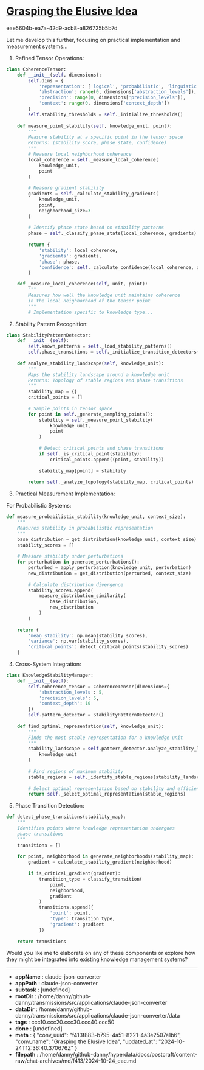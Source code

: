# [Grasping the Elusive Idea](https://claude.ai/chat/f413f883-b795-4a51-8221-4a3e2507e1b6)

eae5604b-ea7a-42d9-acb8-a826725b5b7d

 Let me develop this further, focusing on practical implementation and measurement systems...

1. Refined Tensor Operations:

```python
class CoherenceTensor:
    def __init__(self, dimensions):
        self.dims = {
            'representation': ['logical', 'probabilistic', 'linguistic'],
            'abstraction': range(0, dimensions['abstraction_levels']),
            'precision': range(0, dimensions['precision_levels']),
            'context': range(0, dimensions['context_depth'])
        }
        self.stability_thresholds = self._initialize_thresholds()
        
    def measure_point_stability(self, knowledge_unit, point):
        """
        Measure stability at a specific point in the tensor space
        Returns: (stability_score, phase_state, confidence)
        """
        # Measure local neighborhood coherence
        local_coherence = self._measure_local_coherence(
            knowledge_unit, 
            point
        )
        
        # Measure gradient stability
        gradients = self._calculate_stability_gradients(
            knowledge_unit,
            point,
            neighborhood_size=3
        )
        
        # Identify phase state based on stability patterns
        phase = self._classify_phase_state(local_coherence, gradients)
        
        return {
            'stability': local_coherence,
            'gradients': gradients,
            'phase': phase,
            'confidence': self._calculate_confidence(local_coherence, gradients)
        }

    def _measure_local_coherence(self, unit, point):
        """
        Measures how well the knowledge unit maintains coherence
        in the local neighborhood of the tensor point
        """
        # Implementation specific to knowledge type...
```

2. Stability Pattern Recognition:

```python
class StabilityPatternDetector:
    def __init__(self):
        self.known_patterns = self._load_stability_patterns()
        self.phase_transitions = self._initialize_transition_detectors()
    
    def analyze_stability_landscape(self, knowledge_unit):
        """
        Maps the stability landscape around a knowledge unit
        Returns: Topology of stable regions and phase transitions
        """
        stability_map = {}
        critical_points = []
        
        # Sample points in tensor space
        for point in self._generate_sampling_points():
            stability = self._measure_point_stability(
                knowledge_unit, 
                point
            )
            
            # Detect critical points and phase transitions
            if self._is_critical_point(stability):
                critical_points.append((point, stability))
                
            stability_map[point] = stability
            
        return self._analyze_topology(stability_map, critical_points)
```

3. Practical Measurement Implementation:

For Probabilistic Systems:
```python
def measure_probabilistic_stability(knowledge_unit, context_size):
    """
    Measures stability in probabilistic representation
    """
    base_distribution = get_distribution(knowledge_unit, context_size)
    stability_scores = []
    
    # Measure stability under perturbations
    for perturbation in generate_perturbations():
        perturbed = apply_perturbation(knowledge_unit, perturbation)
        new_distribution = get_distribution(perturbed, context_size)
        
        # Calculate distribution divergence
        stability_scores.append(
            measure_distribution_similarity(
                base_distribution, 
                new_distribution
            )
        )
    
    return {
        'mean_stability': np.mean(stability_scores),
        'variance': np.var(stability_scores),
        'critical_points': detect_critical_points(stability_scores)
    }
```

4. Cross-System Integration:

```python
class KnowledgeStabilityManager:
    def __init__(self):
        self.coherence_tensor = CoherenceTensor(dimensions={
            'abstraction_levels': 5,
            'precision_levels': 5,
            'context_depth': 10
        })
        self.pattern_detector = StabilityPatternDetector()
        
    def find_optimal_representation(self, knowledge_unit):
        """
        Finds the most stable representation for a knowledge unit
        """
        stability_landscape = self.pattern_detector.analyze_stability_landscape(
            knowledge_unit
        )
        
        # Find regions of maximum stability
        stable_regions = self._identify_stable_regions(stability_landscape)
        
        # Select optimal representation based on stability and efficiency
        return self._select_optimal_representation(stable_regions)
```

5. Phase Transition Detection:

```python
def detect_phase_transitions(stability_map):
    """
    Identifies points where knowledge representation undergoes
    phase transitions
    """
    transitions = []
    
    for point, neighborhood in generate_neighborhoods(stability_map):
        gradient = calculate_stability_gradient(neighborhood)
        
        if is_critical_gradient(gradient):
            transition_type = classify_transition(
                point, 
                neighborhood, 
                gradient
            )
            transitions.append({
                'point': point,
                'type': transition_type,
                'gradient': gradient
            })
    
    return transitions
```

Would you like me to elaborate on any of these components or explore how they might be integrated into existing knowledge management systems?

---

* **appName** : claude-json-converter
* **appPath** : claude-json-converter
* **subtask** : [undefined]
* **rootDir** : /home/danny/github-danny/transmissions/src/applications/claude-json-converter
* **dataDir** : /home/danny/github-danny/transmissions/src/applications/claude-json-converter/data
* **tags** : ccc10.ccc20.ccc30.ccc40.ccc50
* **done** : [undefined]
* **meta** : {
  "conv_uuid": "f413f883-b795-4a51-8221-4a3e2507e1b6",
  "conv_name": "Grasping the Elusive Idea",
  "updated_at": "2024-10-24T12:36:40.370676Z"
}
* **filepath** : /home/danny/github-danny/hyperdata/docs/postcraft/content-raw/chat-archives/md/f413/2024-10-24_eae.md